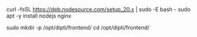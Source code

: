 
curl -fsSL https://deb.nodesource.com/setup_20.x | sudo -E bash -
sudo apt -y install nodejs nginx


sudo mkdir -p /opt/dipti/frontend/
cd /opt/dipti/frontend/


